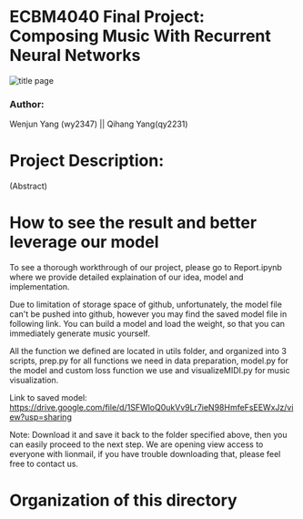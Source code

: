 # ECBM4040 Final Project: Composing Music With Recurrent Neural Networks

![title page](https://github.com/MorganWenjunYang/ECBM4040-Final-Project/blob/candidate/image/title%20pic.png)

### Author: 
Wenjun Yang (wy2347) || Qihang Yang(qy2231)


# Project Description:
(Abstract)


# How to see the result and better leverage our model
To see a thorough workthrough of our project, please go to Report.ipynb where we provide detailed explaination of our idea, model and implementation. 

Due to limitation of storage space of github, unfortunately, the model file can't be pushed into github, however you may find the saved model file in following link. You can build a model and load the weight, so that you can immediately generate music yourself.

All the function we defined are located in utils folder, and organized into 3 scripts, prep.py for all functions we need in data preparation, model.py for the model and custom loss function we use and visualizeMIDI.py for music visualization.

Link to saved model:
https://drive.google.com/file/d/1SFWloQ0ukVv9Lr7ieN98HmfeFsEEWxJz/view?usp=sharing

Note: Download it and save it back to the folder specified above, then you can easily proceed to the next step. 
We are opening view access to everyone with lionmail, if you have trouble downloading that, please feel free to contact us.

# Organization of this directory
